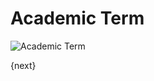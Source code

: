 <!-- add-breadcrumbs -->
# Academic Term

<img class="screenshot" alt="Academic Term" src="{{url_prefix}}/assets/img/schools/setup/academic-term.png">


{next}